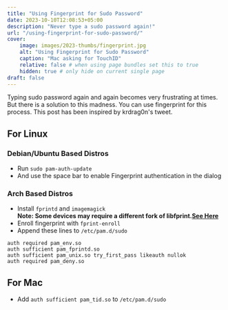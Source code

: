 ```yaml
---
title: "Using Fingerprint for Sudo Password"
date: 2023-10-10T12:08:53+05:00
description: "Never type a sudo password again!"
url: "/using-fingerprint-for-sudo-password/"
cover:
    image: images/2023-thumbs/fingerprint.jpg
    alt: "Using Fingerprint for Sudo Password"
    caption: "Mac asking for TouchID"
    relative: false # when using page bundles set this to true
    hidden: true # only hide on current single page
draft: false
---
```

Typing sudo password again and again becomes very frustrating at times. But there is a solution to this madness.
You can use fingerprint for this process. This post has been inspired by krdrag0n's tweet.
## For Linux
### Debian/Ubuntu Based Distros
- Run `sudo pam-auth-update`
- And use the space bar to enable Fingerprint authentication in the dialog
### Arch Based Distros
- Install `fprintd` and `imagemagick`   
**Note: Some devices may require a different fork of libfprint.[See Here](https://wiki.archlinux.org/title/fprint#Installation)**
- Enroll fingerprint with `fprint-enroll`
- Append these lines to `/etc/pam.d/sudo`
```
auth required pam_env.so
auth sufficient pam_fprintd.so
auth sufficient pam_unix.so try_first_pass likeauth nullok
auth required pam_deny.so
```

## For Mac
- Add `auth sufficient pam_tid.so` to `/etc/pam.d/sudo`


